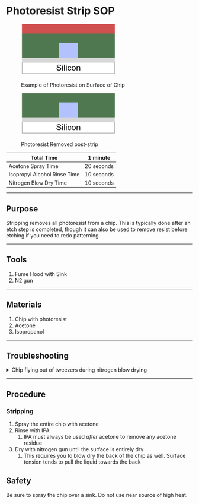 # Photoresist Strip SOP

<figure><img src="../../.gitbook/assets/image (11).png" alt="" width="256"><figcaption><p>Example of Photoresist on Surface of Chip</p></figcaption></figure>

<figure><img src="../../.gitbook/assets/image (12).png" alt="" width="256"><figcaption><p>Photoresist Removed post-strip</p></figcaption></figure>

| Total Time                   | 1 minute   |
| ---------------------------- | ---------- |
| Acetone Spray Time           | 20 seconds |
| Isopropyl Alcohol Rinse Time | 10 seconds |
| Nitrogen Blow Dry Time       | 10 seconds |

***

## Purpose

Stripping removes all photoresist from a chip. This is typically done after an etch step is completed, though it can also be used to remove resist before etching if you need to redo patterning.

***

## Tools

1. Fume Hood with Sink
2. N2 gun

***

## Materials

1. Chip with photoresist
2. Acetone
3. Isopropanol

***

## Troubleshooting

<details>

<summary>Chip flying out of tweezers during nitrogen blow drying</summary>

Lie the chip flat on a cleanroom wipe surface while still holding it with the tweezers.&#x20;

Only apply nitrogen normal to the surface of the chip, so it presses against the cleanroom wipe instead of lifting it up.

</details>

***

## Procedure

### Stripping

1. Spray the entire chip with acetone
2. Rinse with IPA
   1. IPA must always be used _after_ acetone to remove any acetone residue
3. Dry with nitrogen gun until the surface is entirely dry
   1. This requires you to blow dry the back of the chip as well. Surface tension tends to pull the liquid towards the back

## Safety

Be sure to spray the chip over a sink. Do not use near source of high heat.
